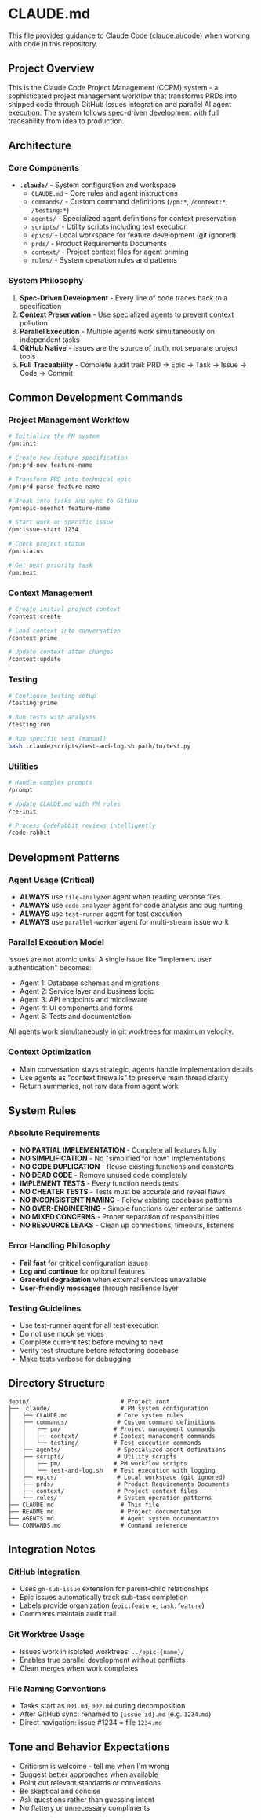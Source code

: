 # CLAUDE.md

This file provides guidance to Claude Code (claude.ai/code) when working with code in this repository.

## Project Overview

This is the Claude Code Project Management (CCPM) system - a sophisticated project management workflow that transforms PRDs into shipped code through GitHub Issues integration and parallel AI agent execution. The system follows spec-driven development with full traceability from idea to production.

## Architecture

### Core Components

- **`.claude/`** - System configuration and workspace
  - `CLAUDE.md` - Core rules and agent instructions
  - `commands/` - Custom command definitions (`/pm:*`, `/context:*`, `/testing:*`)
  - `agents/` - Specialized agent definitions for context preservation
  - `scripts/` - Utility scripts including test execution
  - `epics/` - Local workspace for feature development (git ignored)
  - `prds/` - Product Requirements Documents
  - `context/` - Project context files for agent priming
  - `rules/` - System operation rules and patterns

### System Philosophy

1. **Spec-Driven Development** - Every line of code traces back to a specification
2. **Context Preservation** - Use specialized agents to prevent context pollution
3. **Parallel Execution** - Multiple agents work simultaneously on independent tasks
4. **GitHub Native** - Issues are the source of truth, not separate project tools
5. **Full Traceability** - Complete audit trail: PRD → Epic → Task → Issue → Code → Commit

## Common Development Commands

### Project Management Workflow
```bash
# Initialize the PM system
/pm:init

# Create new feature specification
/pm:prd-new feature-name

# Transform PRD into technical epic
/pm:prd-parse feature-name

# Break into tasks and sync to GitHub
/pm:epic-oneshot feature-name

# Start work on specific issue
/pm:issue-start 1234

# Check project status
/pm:status

# Get next priority task
/pm:next
```

### Context Management
```bash
# Create initial project context
/context:create

# Load context into conversation
/context:prime

# Update context after changes
/context:update
```

### Testing
```bash
# Configure testing setup
/testing:prime

# Run tests with analysis
/testing:run

# Run specific test (manual)
bash .claude/scripts/test-and-log.sh path/to/test.py
```

### Utilities
```bash
# Handle complex prompts
/prompt

# Update CLAUDE.md with PM rules
/re-init

# Process CodeRabbit reviews intelligently
/code-rabbit
```

## Development Patterns

### Agent Usage (Critical)
- **ALWAYS** use `file-analyzer` agent when reading verbose files
- **ALWAYS** use `code-analyzer` agent for code analysis and bug hunting
- **ALWAYS** use `test-runner` agent for test execution
- **ALWAYS** use `parallel-worker` agent for multi-stream issue work

### Parallel Execution Model
Issues are not atomic units. A single issue like "Implement user authentication" becomes:
- Agent 1: Database schemas and migrations
- Agent 2: Service layer and business logic  
- Agent 3: API endpoints and middleware
- Agent 4: UI components and forms
- Agent 5: Tests and documentation

All agents work simultaneously in git worktrees for maximum velocity.

### Context Optimization
- Main conversation stays strategic, agents handle implementation details
- Use agents as "context firewalls" to preserve main thread clarity
- Return summaries, not raw data from agent work

## System Rules

### Absolute Requirements
- **NO PARTIAL IMPLEMENTATION** - Complete all features fully
- **NO SIMPLIFICATION** - No "simplified for now" implementations
- **NO CODE DUPLICATION** - Reuse existing functions and constants
- **NO DEAD CODE** - Remove unused code completely
- **IMPLEMENT TESTS** - Every function needs tests
- **NO CHEATER TESTS** - Tests must be accurate and reveal flaws
- **NO INCONSISTENT NAMING** - Follow existing codebase patterns
- **NO OVER-ENGINEERING** - Simple functions over enterprise patterns
- **NO MIXED CONCERNS** - Proper separation of responsibilities
- **NO RESOURCE LEAKS** - Clean up connections, timeouts, listeners

### Error Handling Philosophy
- **Fail fast** for critical configuration issues
- **Log and continue** for optional features
- **Graceful degradation** when external services unavailable
- **User-friendly messages** through resilience layer

### Testing Guidelines
- Use test-runner agent for all test execution
- Do not use mock services
- Complete current test before moving to next
- Verify test structure before refactoring codebase
- Make tests verbose for debugging

## Directory Structure

```
depin/                          # Project root
├── .claude/                    # PM system configuration
│   ├── CLAUDE.md              # Core system rules
│   ├── commands/              # Custom command definitions
│   │   ├── pm/               # Project management commands
│   │   ├── context/          # Context management commands
│   │   └── testing/          # Test execution commands
│   ├── agents/                # Specialized agent definitions
│   ├── scripts/               # Utility scripts
│   │   ├── pm/               # PM workflow scripts
│   │   └── test-and-log.sh   # Test execution with logging
│   ├── epics/                 # Local workspace (git ignored)
│   ├── prds/                  # Product Requirements Documents
│   ├── context/               # Project context files
│   └── rules/                 # System operation patterns
├── CLAUDE.md                   # This file
├── README.md                   # Project documentation
├── AGENTS.md                   # Agent system documentation
└── COMMANDS.md                 # Command reference
```

## Integration Notes

### GitHub Integration
- Uses `gh-sub-issue` extension for parent-child relationships
- Epic issues automatically track sub-task completion
- Labels provide organization (`epic:feature`, `task:feature`)
- Comments maintain audit trail

### Git Worktree Usage
- Issues work in isolated worktrees: `../epic-{name}/`
- Enables true parallel development without conflicts
- Clean merges when work completes

### File Naming Conventions
- Tasks start as `001.md`, `002.md` during decomposition  
- After GitHub sync: renamed to `{issue-id}.md` (e.g. `1234.md`)
- Direct navigation: issue #1234 = file `1234.md`

## Tone and Behavior Expectations
- Criticism is welcome - tell me when I'm wrong
- Suggest better approaches when available
- Point out relevant standards or conventions
- Be skeptical and concise
- Ask questions rather than guessing intent
- No flattery or unnecessary compliments